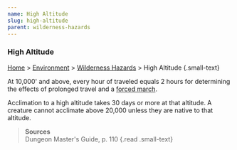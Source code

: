 ```yaml
---
name: High Altitude
slug: high-altitude
parent: wilderness-hazards
---
```

### High Altitude
[Home](dm-operations-center) > [Environment](environment-menu) > [Wilderness Hazards](wilderness-hazards) > High Altitude {.small-text}

At 10,000' and above, every hour of traveled equals 2 hours for determining the effects of prolonged travel and a [forced march](forced-march).

Acclimation to a high altitude takes 30 days or more at that altitude. A creature cannot acclimate above 20,000 unless they are native to that altitude.

> **Sources** <br/>
> Dungeon Master's Guide, p. 110
{.read .small-text}

